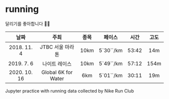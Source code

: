 # running   
달리기를 좋아합니다 🏃‍♂️  

|날짜|주최|종목|페이스|시간|고도|
|:-:|:-----:|:-:|:-------:|:-------:|:-:|
|2018. 11. 4|JTBC 서울 마라톤|10km|5\`30\`\`/km|53:42|14m|  
|2019. 7. 6|나이트 레이스|10km|5\`49\`\`/km|57:12|154m|  
|2020. 10. 16|Global 6K for Water|6km|5\`01\`\`/km|30:11|19m|  

Jupyter practice with running data collected by Nike Run Club